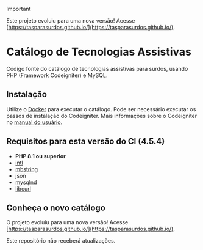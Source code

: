 > [!IMPORTANT]  
> Este projeto evoluiu para uma nova versão! Acesse [https://tasparasurdos.github.io/](https://tasparasurdos.github.io/).

# Catálogo de Tecnologias Assistivas

Código fonte do catálogo de tecnologias assistivas para surdos, usando PHP (Framework Codeigniter) e MySQL.

## Instalação

Utilize o [Docker](https://www.docker.com/) para executar o catálogo.
Pode ser necessário executar os passos de instalação do Codeigniter.
Mais informações sobre o Codeigniter no [manual do usuário](https://codeigniter.com/user_guide/).

## Requisitos para esta versão do CI (4.5.4)
- __PHP 8.1 ou superior__
- [intl](http://php.net/manual/en/intl.requirements.php)
- [mbstring](http://php.net/manual/en/mbstring.installation.php)
- json
- [mysqlnd](http://php.net/manual/en/mysqlnd.install.php)
- [libcurl](http://php.net/manual/en/curl.requirements.php)

## Conheça o novo catálogo
O projeto evoluiu para uma nova versão! Acesse [https://tasparasurdos.github.io/](https://tasparasurdos.github.io/).

Este repositório não receberá atualizações.

